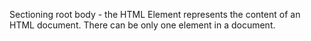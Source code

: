 Sectioning root
body	- the HTML <body> Element represents the content of an HTML document. There can be only one <body> element in a document.
